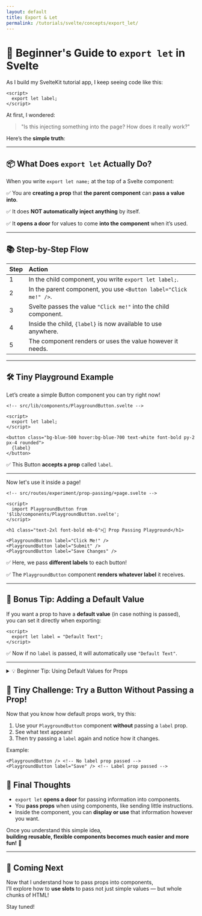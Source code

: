 ```yaml
---
layout: default
title: Export & Let
permalink: /tutorials/svelte/concepts/export_let/
---
```


# 🎯 Beginner's Guide to `export let` in Svelte

As I build my SvelteKit tutorial app, I keep seeing code like this:

```svelte
<script>
  export let label;
</script>
```

At first, I wondered:  
> "Is this injecting something into the page? How does it really work?"

Here’s the **simple truth**:

---

## 📦 What Does `export let` Actually Do?

When you write `export let name;` at the top of a Svelte component:

✅ You are **creating a prop** that **the parent component** can **pass a value into**.

✅ It does **NOT automatically inject anything** by itself.

✅ It **opens a door** for values to come **into the component** when it’s used.

---

## 📚 Step-by-Step Flow

| Step | Action |
|:-----|:-------|
| 1 | In the child component, you write `export let label;`. |
| 2 | In the parent component, you use `<Button label="Click me!" />`. |
| 3 | Svelte passes the value `"Click me!"` into the child component. |
| 4 | Inside the child, `{label}` is now available to use anywhere. |
| 5 | The component renders or uses the value however it needs. |

---

## 🛠 Tiny Playground Example

Let’s create a simple Button component you can try right now!

```svelte
<!-- src/lib/components/PlaygroundButton.svelte -->

<script>
  export let label;
</script>

<button class="bg-blue-500 hover:bg-blue-700 text-white font-bold py-2 px-4 rounded">
  {label}
</button>
```

✅ This Button **accepts a prop** called `label`.

---

Now let's use it inside a page!

```svelte
<!-- src/routes/experiment/prop-passing/+page.svelte -->

<script>
  import PlaygroundButton from '$lib/components/PlaygroundButton.svelte';
</script>

<h1 class="text-2xl font-bold mb-6">🧪 Prop Passing Playground</h1>

<PlaygroundButton label="Click Me!" />
<PlaygroundButton label="Submit" />
<PlaygroundButton label="Save Changes" />
```

✅ Here, we pass **different labels** to each button!

✅ The `PlaygroundButton` component **renders whatever label** it receives.

---

## 🎨 Bonus Tip: Adding a Default Value

If you want a prop to have a **default value** (in case nothing is passed),  
you can set it directly when exporting:

```svelte
<script>
  export let label = "Default Text";
</script>
```

✅ Now if no `label` is passed, it will automatically use `"Default Text"`.

---
<details>
<summary>💡 Beginner Tip: Using Default Values for Props</summary>

Sometimes, you want your component to **still work nicely even if no prop is passed**.

✅ You can do this easily by giving your `export let` a **default value**.

Example:

```svelte
<script>
  export let label = "Default Prop Label Value";
</script>

<button>{label}</button>
```

---

### 🧠 Why this matters:

- If the parent passes a prop ➔ The component **uses the passed-in value**.
- If the parent does **not** pass a prop ➔ The component **falls back to the default**.

---

### 🛠 Example:

```svelte
<!-- Usage examples -->

<Button label="Save" /> <!-- Shows "Save" -->

<Button /> <!-- Shows "Default Prop Label Value" -->
```

✅ This makes your components **more flexible**, **more beginner-friendly**, and **less likely to break**.

---

**Good Habit:**  
Whenever a prop is optional, **consider giving it a default**! 🎯
</details>

## 🧪 Tiny Challenge: Try a Button Without Passing a Prop!

Now that you know how default props work, try this:

1. Use your `PlaygroundButton` component **without** passing a `label` prop.
2. See what text appears!
3. Then try passing a `label` again and notice how it changes.

Example:

```svelte
<PlaygroundButton /> <!-- No label prop passed -->
<PlaygroundButton label="Save" /> <!-- Label prop passed -->
```

## 💬 Final Thoughts

- `export let` **opens a door** for passing information into components.
- You **pass props** when using components, like sending little instructions.
- Inside the component, you can **display or use** that information however you want.

Once you understand this simple idea,  
**building reusable, flexible components becomes much easier and more fun!** 🚀

---

## 🌟 Coming Next

Now that I understand how to pass props into components,  
I’ll explore how to **use slots** to pass not just simple values — but whole chunks of HTML!

Stay tuned!
